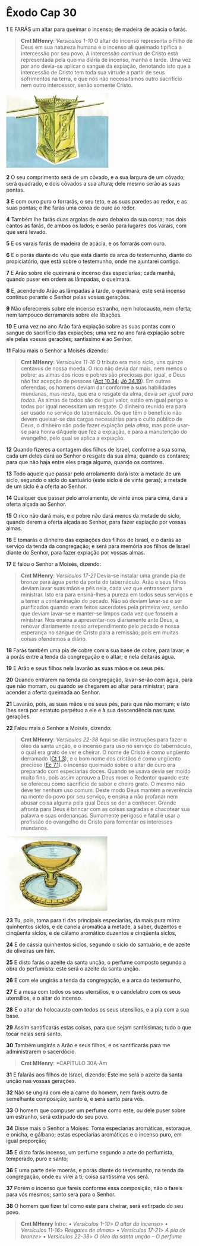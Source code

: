 # Êxodo Cap 30

**1** 	E FARÁS um altar para queimar o incenso; de madeira de acácia o farás.

> **Cmt MHenry**: *Versículos 1-10* O altar do incenso representa o Filho de Deus em sua natureza humana e o incenso ali queimado tipifica a intercessão por seu povo. A intercessão *contínua* de Cristo está representada pela queima diária de incenso, manhã e tarde. Uma vez por ano devia-se aplicar o sangue da expiação, denotando isto que a intercessão de Cristo tem toda sua virtude a partir de seus sofrimentos na terra, e que nós não necessitamos outro sacrifício nem outro intercessor, senão somente Cristo.

![](../Images/SweetPublishing/2-30-1.jpg) 

**2** 	O seu comprimento será de um côvado, e a sua largura de um côvado; será quadrado, e dois côvados a sua altura; dele mesmo serão as suas pontas.

**3** 	E com ouro puro o forrarás, o seu teto, e as suas paredes ao redor, e as suas pontas; e lhe farás uma coroa de ouro ao redor.

**4** 	Também lhe farás duas argolas de ouro debaixo da sua coroa; nos dois cantos as farás, de ambos os lados; e serão para lugares dos varais, com que será levado.

**5** 	E os varais farás de madeira de acácia, e os forrarás com ouro.

**6** 	E o porás diante do véu que está diante da arca do testemunho, diante do propiciatório, que está sobre o testemunho, onde me ajuntarei contigo.

**7** 	E Arão sobre ele queimará o incenso das especiarias; cada manhã, quando puser em ordem as lâmpadas, o queimará.

**8** 	E, acendendo Arão as lâmpadas à tarde, o queimará; este será incenso contínuo perante o Senhor pelas vossas gerações.

**9** 	Não oferecereis sobre ele incenso estranho, nem holocausto, nem oferta; nem tampouco derramareis sobre ele libações.

**10** 	E uma vez no ano Arão fará expiação sobre as suas pontas com o sangue do sacrifício das expiações; uma vez no ano fará expiação sobre ele pelas vossas gerações; santíssimo é ao Senhor.

**11** 	Falou mais o Senhor a Moisés dizendo:

> **Cmt MHenry**: *Versículos 11-16* O tributo era meio siclo, uns quinze centavos de nossa moeda. O rico não devia dar mais, nem menos o pobre; as almas dos ricos e pobres são preciosas por igual, e Deus não faz acepção de pessoas ([Act 10.34](../44N-At/10.md#34); [Jó 34.19](../18A-Jo/34.md#19)). Em outras oferendas, os homens deviam dar conforme a suas habilidades mundanas, mas nesta, que era o resgate da alma, devia *ser igual para todos*. As almas de todos são de igual valor, estão em igual perigo e todas por igual necessitam um resgate. O dinheiro reunido era para ser usado no serviço do tabernáculo. Os que têm o benefício não devem queixar-se das cargas necessárias para o culto público de Deus, o dinheiro não pode fazer expiação pela *alma*, mas pode usar-se para honra dAquele que fez a expiação, e para a manutenção do evangelho, pelo qual se aplica a expiação.

**12** 	Quando fizeres a contagem dos filhos de Israel, conforme a sua soma, cada um deles dará ao Senhor o resgate da sua alma, quando os contares; para que não haja entre eles praga alguma, quando os contares.

**13** 	Todo aquele que passar pelo arrolamento dará isto: a metade de um siclo, segundo o siclo do santuário (este siclo é de vinte geras); a metade de um siclo é a oferta ao Senhor.

**14** 	Qualquer que passar pelo arrolamento, de vinte anos para cima, dará a oferta alçada ao Senhor.

**15** 	O rico não dará mais, e o pobre não dará menos da metade do siclo, quando derem a oferta alçada ao Senhor, para fazer expiação por vossas almas.

**16** 	E tomarás o dinheiro das expiações dos filhos de Israel, e o darás ao serviço da tenda da congregação; e será para memória aos filhos de Israel diante do Senhor, para fazer expiação por vossas almas.

**17** 	E falou o Senhor a Moisés, dizendo:

> **Cmt MHenry**: *Versículos 17-21* Devia-se instalar uma grande pia de bronze para água perto da porta do tabernáculo. Arão e seus filhos deviam lavar suas mãos e pés nela, cada vez que entrassem para ministrar. Isto era para ensiná-lhes a pureza em todos seus serviços e a temer a contaminação do pecado. Não só deviam lavar-se e ser purificados quando eram feitos sacerdotes pela primeira vez, senão que deviam lavar-se e manter-se limpos cada vez que fossem a ministrar. Nos ensina a apresentar-nos diariamente ante Deus, a renovar diariamente nosso arrependimento pelo pecado e nossa esperança no sangue de Cristo para a remissão; pois em muitas coisas ofendemos a diário.

**18** 	Farás também uma pia de cobre com a sua base de cobre, para lavar; e a porás entre a tenda da congregação e o altar; e nela deitarás água.

**19** 	E Arão e seus filhos nela lavarão as suas mãos e os seus pés.

**20** 	Quando entrarem na tenda da congregação, lavar-se-ão com água, para que não morram, ou quando se chegarem ao altar para ministrar, para acender a oferta queimada ao Senhor.

**21** 	Lavarão, pois, as suas mãos e os seus pés, para que não morram; e isto lhes será por estatuto perpétuo a ele e à sua descendência nas suas gerações.

**22** 	Falou mais o Senhor a Moisés, dizendo:

> **Cmt MHenry**: *Versículos 22-38* Aqui se dão instruções para fazer o óleo da santa unção, e o incenso para uso no serviço do tabernáculo, o qual era grato de ver e cheirar. O nome de Cristo é como ungüento derramado ([Ct 1.3](../22A-Ct/01.md#3)), e o bom nome dos cristãos é como ungüento precioso ([Ec 7.1](../21A-Ec/07.md#1)). o incenso queimado sobre o altar de ouro era preparado com especiarias doces. Quando se usava devia ser moído muito fino, pois assim aprouve a Deus moer o Redentor quando este se ofereceu como sacrifício de sabor e cheiro grato. O mesmo não deve ter nenhum uso comum. Deste modo Deus mantém a reverência na mente do povo por seu serviço, e ensina a não profanar nem abusar coisa alguma pela qual Deus se der a conhecer. Grande afronta para Deus é brincar com as coisas sagradas e chacotear sua palavra e suas ordenanças. Sumamente perigoso e fatal é usar a profissão do evangelho de Cristo para fomentar os interesses mundanos.

![](../Images/SweetPublishing/2-30-2.jpg) 

**23** 	Tu, pois, toma para ti das principais especiarias, da mais pura mirra quinhentos siclos, e de canela aromática a metade, a saber, duzentos e cinqüenta siclos, e de cálamo aromático duzentos e cinqüenta siclos,

**24** 	E de cássia quinhentos siclos, segundo o siclo do santuário, e de azeite de oliveiras um him.

**25** 	E disto farás o azeite da santa unção, o perfume composto segundo a obra do perfumista: este será o azeite da santa unção.

**26** 	E com ele ungirás a tenda da congregação, e a arca do testemunho,

**27** 	E a mesa com todos os seus utensílios, e o candelabro com os seus utensílios, e o altar do incenso.

**28** 	E o altar do holocausto com todos os seus utensílios, e a pia com a sua base.

**29** 	Assim santificarás estas coisas, para que sejam santíssimas; tudo o que tocar nelas será santo.

**30** 	Também ungirás a Arão e seus filhos, e os santificarás para me administrarem o sacerdócio.

> **Cmt MHenry**: *CAPÍTULO 30A-Am

**31** 	E falarás aos filhos de Israel, dizendo: Este me será o azeite da santa unção nas vossas gerações.

**32** 	Não se ungirá com ele a carne do homem, nem fareis outro de semelhante composição; santo é, e será santo para vós.

**33** 	O homem que compuser um perfume como este, ou dele puser sobre um estranho, será extirpado do seu povo.

**34** 	Disse mais o Senhor a Moisés: Toma especiarias aromáticas, estoraque, e onicha, e gálbano; estas especiarias aromáticas e o incenso puro, em igual proporção;

**35** 	E disto farás incenso, um perfume segundo a arte do perfumista, temperado, puro e santo;

**36** 	E uma parte dele moerás, e porás diante do testemunho, na tenda da congregação, onde eu virei a ti; coisa santíssima vos será.

**37** 	Porém o incenso que fareis conforme essa composição, não o fareis para vós mesmos; santo será para o Senhor.

**38** 	O homem que fizer tal como este para cheirar, será extirpado do seu povo.


> **Cmt MHenry** Intro: *• Versículos 1-10*> *O altar do incenso*> *• Versículos 11-16*> *Resgates de almas*> *• Versículos 17-21*> *A pia de bronze*> *• Versículos 22-38*> *O óleo da santa unção – O perfume*